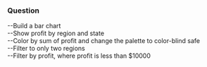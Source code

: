 ### Question
--Build a bar chart  
--Show profit by region and state  
--Color by sum of profit and change the palette to color-blind safe  
--Filter to only two regions  
--Filter by profit, where profit is less than $10000  